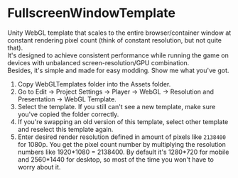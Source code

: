 # FullscreenWindowTemplate    
Unity WebGL template that scales to the entire browser/container window at constant rendering pixel count (think of constant resolution, but not quite that).  
It's designed to achieve consistent performance while running the game on devices with unbalanced screen-resolution/GPU combination.  
Besides, it's simple and made for easy modding. Show me what you've got.  
  
1. Copy WebGLTemplates folder into the Assets folder.  
2. Go to Edit -> Project Settings -> Player -> WebGL -> Resolution and Presentation -> WebGL Template.  
3. Select the template. If you still can't see a new template, make sure you've copied the folder correctly.
4. If you're swapping an old version of this template, select other template and reselect this template again.  
5. Enter desired render resolution defined in amount of pixels like `2138400` for 1080p. You get the pixel count number by multiplying the resolution numbers like 1920\*1080 = 2138400. By default it's 1280\*720 for mobile and 2560\*1440 for desktop, so most of the time you won't have to worry about it.
